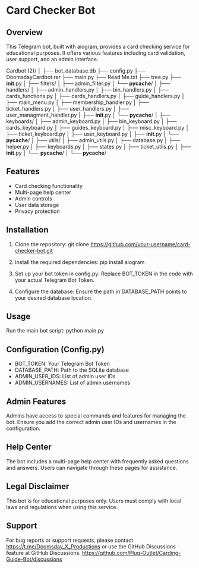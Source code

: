 # Card Checker Bot

## Overview

This Telegram bot, built with aiogram, provides a card checking service for educational purposes. It offers various features including card validation, user support, and an admin interface.




Cardbot (2)/
│
├── bot_database.db
├── config.py
├── DoomsdayCardbot.rar
├── main.py
├── Read Me.txt
├── tree.py
├── __init__.py
│
├── filters/
│   ├── admin_filter.py
│   └── __pycache__/
│
├── handlers/
│   ├── admin_handlers.py
│   ├── bin_handlers.py
│   ├── cards_functions.py
│   ├── cards_handlers.py
│   ├── guide_handlers.py
│   ├── main_menu.py
│   ├── membership_handler.py
│   ├── ticket_handlers.py
│   ├── user_handlers.py
│   ├── user_managment_handler.py
│   ├── __init__.py
│   └── __pycache__/
│
├── keyboards/
│   ├── admin_keyboard.py
│   ├── bin_keyboard.py
│   ├── cards_keyboard.py
│   ├── guides_keyboard.py
│   ├── misc_keyboard.py
│   ├── ticket_keyboard.py
│   ├── user_keyboard.py
│   ├── __init__.py
│   └── __pycache__/
│
├── utils/
│   ├── admin_utils.py
│   ├── database.py
│   ├── helper.py
│   ├── keyboards.py
│   ├── states.py
│   ├── ticket_utils.py
│   ├── __init__.py
│   └── __pycache__/
│
└── __pycache__/

## Features

- Card checking functionality
- Multi-page help center
- Admin controls
- User data storage
- Privacy protection






## Installation

1. Clone the repository:
   git clone https://github.com/your-username/card-checker-bot.git

2. Install the required dependencies:
   pip install aiogram

3. Set up your bot token in config.py:
   Replace BOT_TOKEN in the code with your actual Telegram Bot Token.

4. Configure the database:
   Ensure the path in DATABASE_PATH points to your desired database location.

## Usage

Run the main bot script:
   python main.py

## Configuration (Config.py)
- BOT_TOKEN: Your Telegram Bot Token
- DATABASE_PATH: Path to the SQLite database
- ADMIN_USER_IDS: List of admin user IDs
- ADMIN_USERNAMES: List of admin usernames

## Admin Features

Admins have access to special commands and features for managing the bot. Ensure you add the correct admin user IDs and usernames in the configuration.

## Help Center

The bot includes a multi-page help center with frequently asked questions and answers. Users can navigate through these pages for assistance.

## Legal Disclaimer

This bot is for educational purposes only. Users must comply with local laws and regulations when using this service.

## Support

For bug reports or support requests, please contact https://t.me/Doomsday_X_Productions or use the GitHub Discussions feature at GitHub Discussions. https://github.com/Plug-Outlet/Carding-Guide-Bot/discussions


